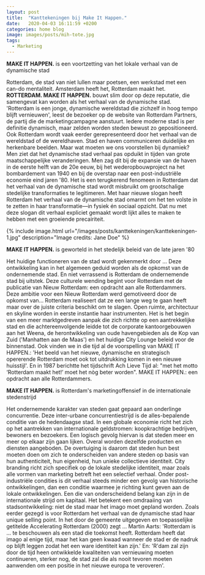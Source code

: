 ```yaml
---
layout: post
title:  "Kanttekeningen bij Make It Happen."
date:   2020-04-03 16:11:59 +0200
categories: home blog
image: images/posts/mih-tote.jpg
tags: 
  - Marketing
---
```

**MAKE IT HAPPEN.** is een voortzetting van het lokale verhaal van de dynamische stad

Rotterdam, de stad van niet lullen maar poetsen, een werkstad met een can-do mentaliteit. Amsterdam heeft het, Rotterdam maakt het. **ROTTERDAM. MAKE IT HAPPEN.** bouwt slim door op deze reputatie, die samengevat kan worden als het verhaal van de dynamische stad. 'Rotterdam is een jonge, dynamische wereldstad die zichzelf in hoog tempo blijft vernieuwen', leest de bezoeker op de website van Rotterdam Partners, de partij die de marketingcampagne aanstuurt. Iedere moderne stad is per definitie dynamisch, maar zelden worden steden bewust zo gepositioneerd. Ook Rotterdam wordt vaak eerder gerepresenteerd door het verhaal van de wereldstad of de wereldhaven. Stad en haven communiceren duidelijke en herkenbare beelden. Maar wat moeten we ons voorstellen bij dynamiek? Men ziet dat het dynamische stad verhaal pas opduikt in tijden van grote maatschappelijke veranderingen. Men zag dit bij de expansie van de haven in de eerste helft van de 20e eeuw, bij het wederopbouwproject na het bombardement van 1940 en bij de overstap naar een post-industriële economie eind jaren '80. Het is een terugkerend fenomeen in Rotterdam dat het verhaal van de dynamische stad wordt misbruikt om grootschalige stedelijke transformaties te legitimeren. Met haar nieuwe slogan heeft Rotterdam het verhaal van de dynamische stad omarmt om het ten volste in te zetten in haar transformatie—in fysiek én sociaal opzicht. Dat nu met deze slogan dit verhaal expliciet gemaakt wordt lijkt alles te maken te hebben met een groeiende precairiteit.

{% include image.html url="/images/posts/kanttekeningen/kanttekeningen-1.jpg" description="Image credits: Jane Doe" %}

**MAKE IT HAPPEN.** is geworteld in het stedelijk beleid van de late jaren '80

Het huidige functioneren van de stad wordt gekenmerkt door ... Deze ontwikkeling kan in het algemeen geduid worden als de opkomst van de ondernemende stad. En niet verrassend is Rotterdam de ondernemende stad bij uitstek. Deze culturele wending begint voor Rotterdam met de publicatie van Nieuw Rotterdam: een opdracht aan alle Rotterdammers. Deze ambitie voor een Nieuw Rotterdam werd gemotiveerd door de opkomst van... Rotterdam realiseert dat ze een lange weg te gaan heeft maar over de juiste criteria beschikt om te slagen. Open ruimte, architectuur en skyline worden in eerste instantie haar instrumenten. Het is het begin van een meer marktgedreven aanpak die zich richtte op een aantrekkelijke stad en die achtereenvolgende leidde tot de corporate kantoorgebouwen aan het Weena, de herontwikkeling van oude havengebieden als de Kop van Zuid ('Manhatten aan de Maas') en het huidige City Lounge beleid voor de binnenstad. Ook vinden we in die tijd al de voorspelling van MAKE IT HAPPEN.: 'Het beeld van het nieuwe, dynamische en strategisch opererende Rotterdam moet ook tot uitdrukking komen in een nieuwe huisstijl'. En in 1987 berichtte het tijdschrift Ach Lieve Tijd al: "met het motto ‘Rotterdam maakt het!’ moet het nòg beter worden". MAKE IT HAPPEN.: een opdracht aan alle Rotterdammers.

**MAKE IT HAPPEN.** is Rotterdam's marketingoffensief in de internationale stedenstrijd

Het ondernemende karakter van steden gaat gepaard aan onderlinge concurrentie. Deze inter-urbane concurrentiestrijd is de alles-bepalende conditie van de hedendaagse stad. In een globale economie richt het zich op het aantrekken van internationale geldstromen: koopkrachtige bedrijven, bewoners en bezoekers. Een logisch gevolg hiervan is dat steden meer en meer op elkaar zijn gaan lijken. Overal worden dezelfde producten en diensten aangeboden. De overtuiging is daarom dat steden hun best moeten doen om zich te onderscheiden van andere steden op basis van hun authenticiteit, hun eigenheid, hun unieke collectieve identiteit. City branding richt zich specifiek op de lokale stedelijke identiteit, maar zoals alle vormen van marketing betreft het een selectief verhaal. Onder post-industriële condities is dit verhaal steeds minder een gevolg van historische ontwikkelingen, dan een conditie waarmee je richting kunt geven aan de lokale ontwikkelingen. Een die van onderscheidend belang kan zijn in de internationale strijd om kapitaal. Het betekent een omdraaiing van stadsontwikkeling: niet de stad maar het imago moet gepland worden. Zoals eerder gezegd is voor Rotterdam het verhaal van de dynamische stad haar unique selling point. In het door de gemeente uitgegeven en toepasselijke getitelde Accelerating Rotterdam (2000) zegt ... Martin Aarts: 'Rotterdam is ... te beschouwen als een stad die toekomst heeft. Rotterdam heeft dat imago al enige tijd, maar het kan geen kwaad wanneer de stad er de nadruk op blijft leggen zodat het een ware identiteit kan zijn.' En: 'R'dam zal zijn door de tijd heen ontwikkelde kwaliteiten van vernieuwing moeten continueren, sterker nog, de stad zal die als nooit tevoren moeten aanwenden om een positie in het nieuwe europa te veroveren'.


[jekyll-docs]: https://jekyllrb.com/docs/home
[jekyll-gh]:   https://github.com/jekyll/jekyll
[jekyll-talk]: https://talk.jekyllrb.com/
